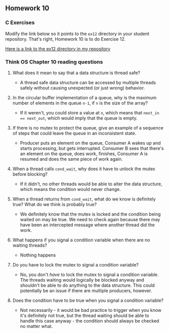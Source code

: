 ## Homework 10

### C Exercises

Modify the link below so it points to the `ex12` directory in your
student repository.  That's right, Homework 10 is to do Exercise 12.

[Here is a link to the ex12 directory in my repository](https://github.com/YOUR_GITHUB_USERNAME_HERE/ExercisesInC/tree/master/exercises/ex12)

### Think OS Chapter 10 reading questions

1) What does it mean to say that a data structure is thread safe?

    - A thread safe data structure can be accessed by multiple threads safely without causing unexpected (or just wrong) behavior.

2) In the circular buffer implementation of a queue, why is the maximum number of elements in the queue `n-1`,
if `n` is the size of the array?

    - If it weren't, you could store a value at `n`, which means that `next_in == next_out`, which would imply that the queue is empty. 

3) If there is no mutex to protect the queue, give an example of a sequence of steps that could leave
the queue in an inconsistent state.

    - Producer puts an element on the queue, Consumer A wakes up and starts processing, but gets interrupted. Consumer B sees that there's an element on the queue, does work, finishes, Consumer A is resumed and does the same piece of work again. 

4) When a thread calls `cond_wait`, why does it have to unlock the mutex before blocking?

    - If it didn't, no other threads would be able to alter the data structure, which means the condition would never change.

5) When a thread returns from `cond_wait`, what do we know is definitely true?  What do we think is probably true?

    - We definitely know that the mutex is locked and the condition being waited on may be true. We need to check again because there may have been an intercepted message where another thread did the work. 

6) What happens if you signal a condition variable when there are no waiting threads?

    - Nothing happens

7) Do you have to lock the mutex to signal a condition variable?

    - No, you don't *have* to lock the mutex to signal a condition variable. The threads waiting would logically be blocked anyway and shouldn't be able to do anything to the data structure. This could potentially be an issue if there are multiple producers, however.

8) Does the condition have to be true when you signal a condition variable?

    - Not necessarily - it would be bad practice to trigger when you know it's definitely not true, but the thread waiting should be able to handle this case anyway - the condition should always be checked no matter what. 




